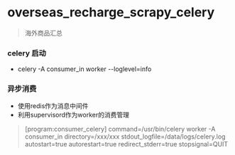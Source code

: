 # overseas_recharge_scrapy_celery

>海外商品汇总



### celery 启动

* celery -A consumer_in worker --loglevel=info

### 异步消费
* 使用redis作为消息中间件
* 利用supervisord作为worker的消费管理


>[program:consumer_celery]
command=/usr/bin/celery worker -A consumer_in
directory=/xxx/xxx
stdout_logfile=/data/logs/celery.log
autostart=true
autorestart=true
redirect_stderr=true
stopsignal=QUIT
